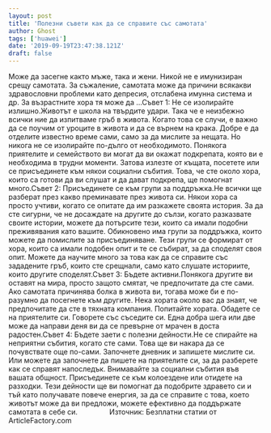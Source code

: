 ```yaml
---
layout: post
title: 'Полезни съвети как да се справите със самотата'
author: Ghost
tags: ['huawei']
date: '2019-09-19T23:47:38.121Z'
draft: false
---
```


Може да засегне както мъже, така и жени. Никой не е имунизиран срещу самотата. За съжаление, самотата може да причини всякакви здравословни проблеми като депресия, отслабена имунна система и др. За възрастните хора тя може да ...Съвет 1: Не се изолирайте излишно.Животът е школа на твърдите удари. Така че е неизбежно всички ние да изпитваме гръб в живота. Когато това се случи, е важно да се поучим от уроците в живота и да се върнем на крака. Добре е да отделите известно време сами, само за да мислите за нещата. Но никога не се изолирайте по-дълго от необходимото. Понякога приятелите и семейството ви могат да ви окажат подкрепата, която ви е необходима в трудни моменти. Затова излезте от къщата, посетете или се присъединете към някои социални събития. Това, че сте около хора, които са готови да ви слушат и да дават подкрепа, ще помогнат много.Съвет 2: Присъединете се към групи за поддръжка.Не всички ще разберат през какво преминавате през живота си. Някои хора са просто учтиви, когато се опитате да им разкажете своята история. За да сте сигурни, че не досаждате на другите до сълзи, когато разказвате своите истории, можете да потърсите тези, които са имали подобни преживявания като вашите. Обикновено има групи за поддръжка, които можете да помислите за присъединяване. Тези групи се формират от хора, които са имали подобен опит и те се събират, за да споделят своя опит. Можете да научите много за това как да се справите със зададените гръб, които сте срещнали, само като слушате историите, които другите споделят.Съвет 3: Бъдете активни.Понякога другите ви оставят на мира, просто защото смятат, че предпочитате да сте сами. Ако самотата причинява болка в живота ви, тогава може би е по-разумно да посегнете към другите. Нека хората около вас да знаят, че предпочитате да сте в тяхната компания. Попитайте хората. Обадете се на приятелите си. Говорете със съседите си. Една добра шега или две може да направи деня ви да се превърне от мрачен в доста радостен.Съвет 4: Бъдете заети с полезни дейности.Не се спирайте на неприятни събития, когато сте сами. Това ще ви накара да се почувствате още по-сами. Започнете дневник и запишете мислите си. Или можете да започнете да пишете на приятелите си, за да разберете как се справят напоследък. Внимавайте за социални събития във вашата общност. Присъединете се към колоездене или отидете на разходки. Тези дейности ще ви помогнат да подобрите здравето си и тъй като получавате повече енергия, за да се справите с това, което животът може да ви предложи, можете ефективно да поддържате самотата в себе си.                Източник: Безплатни статии от ArticleFactory.com

